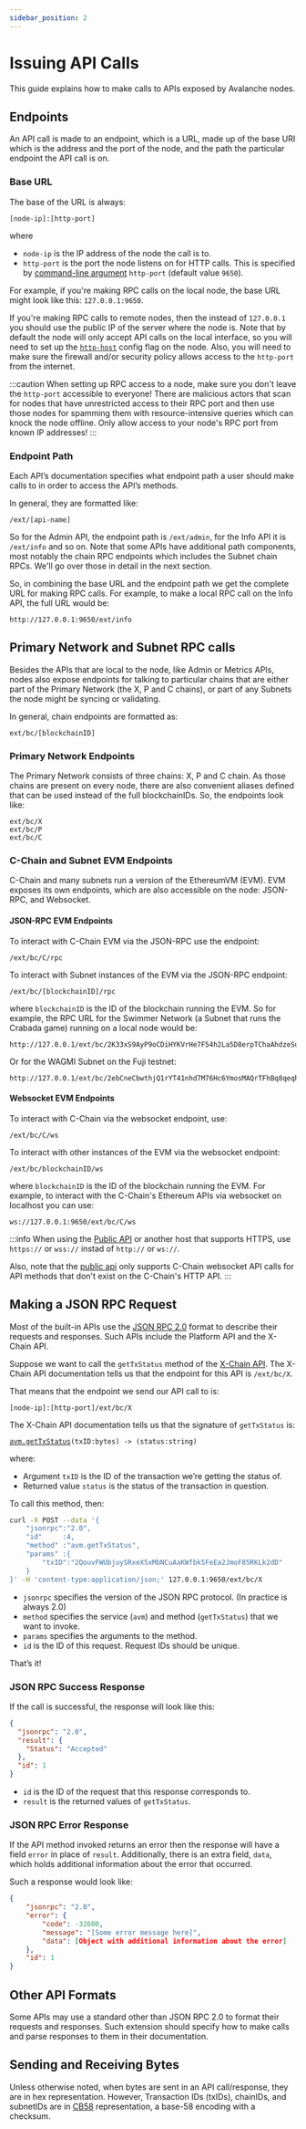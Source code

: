 ```yaml
---
sidebar_position: 2
---
```


# Issuing API Calls

This guide explains how to make calls to APIs exposed by Avalanche nodes.

## Endpoints

An API call is made to an endpoint, which is a URL, made up of the base URI which is the address and the port of the node, and the path the particular endpoint the API call is on.

### Base URL

The base of the URL is always:

`[node-ip]:[http-port]`

where

- `node-ip` is the IP address of the node the call is to.
- `http-port` is the port the node listens on for HTTP calls. This is specified by [command-line argument](../../../nodes/maintain/avalanchego-config-flags.md#http-server) `http-port` (default value `9650`).

For example, if you're making RPC calls on the local node, the base URL might look like this: `127.0.0.1:9650`.

If you're making RPC calls to remote nodes, then the instead of `127.0.0.1` you should use the public IP of the server where the node is. Note that by default the node will only accept API calls on the local interface, so you will need to set up the [`http-host`](../../../nodes/maintain/chain-config-flags.md#--http-host-string) config flag on the node. Also, you will need to make sure the firewall and/or security policy allows access to the `http-port` from the internet.

:::caution When setting up RPC access to a node, make sure you don't leave the `http-port` accessible to everyone! There are malicious actors that scan for nodes that have unrestricted access to their RPC port and then use those nodes for spamming them with resource-intensive queries which can knock the node offline. Only allow access to your node's RPC port from known IP addresses! :::

### Endpoint Path

Each API’s documentation specifies what endpoint path a user should make calls to in order to access the API’s methods.

In general, they are formatted like:

```
/ext/[api-name]
```

So for the Admin API, the endpoint path is `/ext/admin`, for the Info API it is `/ext/info` and so on. Note that some APIs have additional path components, most notably the chain RPC endpoints which includes the Subnet chain RPCs. We'll go over those in detail in the next section.

So, in combining the base URL and the endpoint path we get the complete URL for making RPC calls. For example, to make a local RPC call on the Info API, the full URL would be:

```
http://127.0.0.1:9650/ext/info
```

## Primary Network and Subnet RPC calls

Besides the APIs that are local to the node, like Admin or Metrics APIs, nodes also expose endpoints for talking to particular chains that are either part of the Primary Network (the X, P and C chains), or part of any Subnets the node might be syncing or validating.

In general, chain endpoints are formatted as:

```
ext/bc/[blockchainID]
```

### Primary Network Endpoints

The Primary Network consists of three chains: X, P and C chain. As those chains are present on every node, there are also convenient aliases defined that can be used instead of the full blockchainIDs. So, the endpoints look like:

```
ext/bc/X
ext/bc/P
ext/bc/C
```

### C-Chain and Subnet EVM Endpoints

C-Chain and many subnets run a version of the EthereumVM (EVM). EVM exposes its own endpoints, which are also accessible on the node: JSON-RPC, and Websocket.

#### JSON-RPC EVM Endpoints

To interact with C-Chain EVM via the JSON-RPC use the endpoint:

```
/ext/bc/C/rpc
```

To interact with Subnet instances of the EVM via the JSON-RPC endpoint:

```
/ext/bc/[blockchainID]/rpc
```

where `blockchainID` is the ID of the blockchain running the EVM. So for example, the RPC URL for the Swimmer Network (a Subnet that runs the Crabada game) running on a local node would be:

```
http://127.0.0.1/ext/bc/2K33xS9AyP9oCDiHYKVrHe7F54h2La5D8erpTChaAhdzeSu2RX/rpc
```

Or for the WAGMI Subnet on the Fuji testnet:

```
http://127.0.0.1/ext/bc/2ebCneCbwthjQ1rYT41nhd7M76Hc6YmosMAQrTFhBq8qeqh6tt/rpc
```

#### Websocket EVM Endpoints

To interact with C-Chain via the websocket endpoint, use:

```
/ext/bc/C/ws
```

To interact with other instances of the EVM via the websocket endpoint:

```
/ext/bc/blockchainID/ws
```

where `blockchainID` is the ID of the blockchain running the EVM. For example, to interact with the C-Chain's Ethereum APIs via websocket on localhost you can use:

```
ws://127.0.0.1:9650/ext/bc/C/ws
```

:::info When using the [Public API](../public-api-server.md) or another host that supports HTTPS, use `https://` or `wss://` instad of `http://` or `ws://`.

Also, note that the [public api](../public-api-server.md#supported-apis) only supports C-Chain websocket API calls for API methods that don't exist on the C-Chain's HTTP API. :::

## Making a JSON RPC Request

Most of the built-in APIs use the [JSON RPC 2.0](https://www.jsonrpc.org/specification) format to describe their requests and responses. Such APIs include the Platform API and the X-Chain API.

Suppose we want to call the `getTxStatus` method of the [X-Chain API](x-chain.md). The X-Chain API documentation tells us that the endpoint for this API is `/ext/bc/X`.

That means that the endpoint we send our API call to is:

`[node-ip]:[http-port]/ext/bc/X`

The X-Chain API documentation tells us that the signature of `getTxStatus` is:

[`avm.getTxStatus`](x-chain.md#avmgettxstatus)`(txID:bytes) -> (status:string)`

where:

- Argument `txID` is the ID of the transaction we’re getting the status of.
- Returned value `status` is the status of the transaction in question.

To call this method, then:

```sh
curl -X POST --data '{
    "jsonrpc":"2.0",
    "id"     :4,
    "method" :"avm.getTxStatus",
    "params" :{
        "txID":"2QouvFWUbjuySRxeX5xMbNCuAaKWfbk5FeEa2JmoF85RKLk2dD"
    }
}' -H 'content-type:application/json;' 127.0.0.1:9650/ext/bc/X
```

- `jsonrpc` specifies the version of the JSON RPC protocol. (In practice is always 2.0)
- `method` specifies the service (`avm`) and method (`getTxStatus`) that we want to invoke.
- `params` specifies the arguments to the method.
- `id` is the ID of this request. Request IDs should be unique.

That’s it!

### JSON RPC Success Response

If the call is successful, the response will look like this:

```json
{
  "jsonrpc": "2.0",
  "result": {
    "Status": "Accepted"
  },
  "id": 1
}
```

- `id` is the ID of the request that this response corresponds to.
- `result` is the returned values of `getTxStatus`.

### JSON RPC Error Response

If the API method invoked returns an error then the response will have a field `error` in place of `result`. Additionally, there is an extra field, `data`, which holds additional information about the error that occurred.

Such a response would look like:

```json
{
    "jsonrpc": "2.0",
    "error": {
        "code": -32600,
        "message": "[Some error message here]",
        "data": [Object with additional information about the error]
    },
    "id": 1
}
```

## Other API Formats

Some APIs may use a standard other than JSON RPC 2.0 to format their requests and responses. Such extension should specify how to make calls and parse responses to them in their documentation.

## Sending and Receiving Bytes

Unless otherwise noted, when bytes are sent in an API call/response, they are in hex representation. However, Transaction IDs (txIDs), chainIDs, and subnetIDs are in [CB58](https://support.avalabs.org/en/articles/4587395-what-is-cb58) representation, a base-58 encoding with a checksum.
